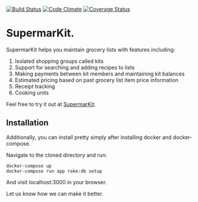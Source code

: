 [![Build Status](https://circleci.com/gh/danReynolds/SupermarKit.svg?style=svg)](https://circleci.com/gh/danReynolds/SupermarKit)
[![Code Climate](https://codeclimate.com/github/danReynolds/SupermarKit/badges/gpa.svg)](https://codeclimate.com/github/danReynolds/SupermarKit)
[![Coverage Status](https://coveralls.io/repos/github/danReynolds/SupermarKit/badge.svg?branch=master)](https://coveralls.io/github/danReynolds/SupermarKit?branch=master)
# SupermarKit.

SupermarKit helps you maintain grocery lists with features including:

1. Isolated shopping groups called kits
2. Support for searching and adding recipes to lists
3. Making payments between kit members and maintaining kit balances
4. Estimated pricing based on past grocery list item price information
5. Receipt tracking
6. Cooking units

Feel free to try it out at [SupermarKit](http://supermarkit.org).

## Installation

Additionally, you can install pretty simply after installing docker and docker-compose.

Navigate to the cloned directory and run:

```
docker-compose up
docker-compose run app rake:db setup
```
And visit localhost:3000 in your browser.

Let us know how we can make it better.
